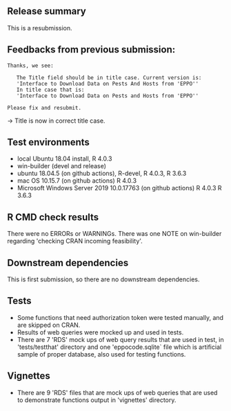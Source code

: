 ## Release summary
This is a resubmission.

## Feedbacks from previous submission: 

```
Thanks, we see:

   The Title field should be in title case. Current version is:
   'Interface to Download Data on Pests And Hosts from 'EPPO''
   In title case that is:
   'Interface to Download Data on Pests and Hosts from 'EPPO''

Please fix and resubmit.
```

-> Title is now in correct title case.

## Test environments
* local Ubuntu 18.04 install, R 4.0.3
* win-builder (devel and release)
* ubuntu 18.04.5 (on github actions), R-devel, R 4.0.3, R 3.6.3
* mac OS 10.15.7 (on github actions) R 4.0.3
* Microsoft Windows Server 2019 10.0.17763 (on github actions) R 4.0.3 R 3.6.3

## R CMD check results
There were no ERRORs or WARNINGs.
There was one NOTE on win-builder regarding 'checking CRAN incoming feasibility'. 

## Downstream dependencies
This is first submission, so there are no downstream dependencies.

## Tests
* Some functions that need authorization token were tested manually, and are skipped on CRAN.
* Results of web queries were mocked up and used in tests.
* There are 7 'RDS' mock ups of web query results that are used in test, in 'tests/testthat' directory and one 'eppocode.sqlite` file which is artificial sample of proper database, also used for testing functions.

## Vignettes
* There are 9 'RDS' files that are mock ups of web queries that are used to demonstrate functions output in 'vignettes' directory.

